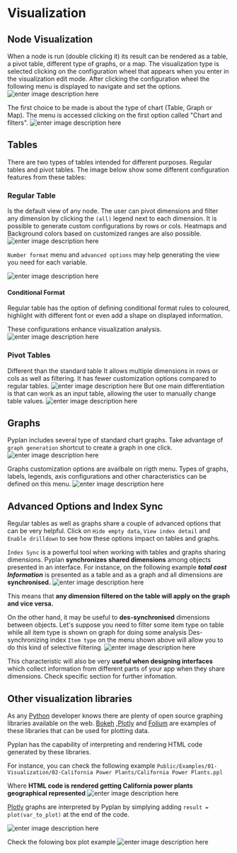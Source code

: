 # Visualization

## Node Visualization
When a node is run (double clicking it) its result can be rendered as a table, a pivot table, different type of graphs, or a map.
The visualization type is selected clicking on the configuration wheel that appears when you enter in the visualization edit mode. After clicking the configuration wheel the following menu is displayed to navigate and set the options.
![enter image description here](/assets/viz-edit2.png)

The first choice to be made is about the type of chart (Table, Graph or Map). The menu is accessed clicking on the first option called "Chart and filters".
![enter image description here](/assets/viz-viz-type1.png)


## Tables
There are two types of tables intended for different purposes. 
Regular tables and pivot tables.
The image below show some different configuration features from these tables:


### Regular Table
Is the default view of any node. The user can pivot dimensions and filter any dimension by clicking the `(all)` legend next to each dimension.
It is possible to generate custom configurations by rows or cols. Heatmaps and Background colors based on customized ranges are also possible.
 ![enter image description here](/assets/viz-table-standard.png)
 
`Number format` menu and `advanced options` may help generating the view you need for each variable.

![enter image description here](/assets/Vizua_tables_format.png)

#### Conditional Format
Regular table has the option of defining conditional format rules to coloured, highlight with different font or even add a shape on displayed information.


These configurations enhance visualization analysis.
![enter image description here](/assets/Vizua_condi_format.png)
### Pivot Tables
Different than the standard table It allows multiple dimensions in rows or cols as well as filtering.
It has fewer customization options compared to regular tables.
![enter image description here](/assets/viz-tables-dif1.png)
But one main differentiation is that can work as an input table, allowing the user to manually change table values.
![enter image description here](/assets/viz-edit-table.png)
## Graphs
Pyplan includes several type of standard chart graphs.
Take advantage of  `graph generation`  shortcut to create a graph in one click.
![enter image description here](/assets/Visua_table_n_graph.png)

Graphs customization options are availbale on rigth menu. 
Types of graphs, labels, legends, axis configurations and other characteristics can be defined on this menu. ![enter image description here](/assets/Visua_graph_cust.png)
## Advanced Options and Index Sync

Regular tables as well as graphs share a couple of advanced options that can be very helpful. 
Click on  `Hide empty data`,  `View index detail` and  `Enable drilldown` to see how these options impact on tables and graphs.

`Index Sync` is a powerful tool when working with tables and graphs sharing dimensions.
Pyplan **synchronizes** **shared dimensions** among objects presented in an interface.
For instance, on the following example ***total cost Information*** is presented as a table and as a graph and all dimensions are **synchronised.**
![enter image description here](/assets/Visua_index_sync.png)

This means that **any dimension filtered on the table will apply on the graph and vice versa.**

On the other hand, it may be useful to **des-synchronised** dimensions between objects. 
Let's suppose you need to filter some item type on table while all item type is shown on graph for doing some analysis
Des-synchronizing index `Item type` on the menu shown above will allow you to do this kind of selective filtering.
![enter image description here](/assets/Visua_index_des_sync.png)

This characteristic will also be very **useful when designing interfaces** which collect  information from different parts of your app when they share dimensions.
Check specific section for further infomation.

## Other visualization libraries

As any [Python](https://www.python.org/) developer knows there are plenty of open source graphing libraries available on the web. [Bokeh](https://bokeh.pydata.org/en/latest/)  ,[Plotly](https://plot.ly/python/) and [Folium](https://pypi.org/project/folium/) are examples of these libraries that can be used for plotting data.

Pyplan has the capability of interpreting and rendering HTML code generated by these libraries.

For instance, you can check the following example
`Public/Examples/01-Visualization/02-California Power Plants/California Power Plants.ppl`

Where **HTML code is rendered getting California power plants geographical represented**
![enter image description here](/assets/Visua_folium.png)

[Plotly](https://plot.ly/python/) graphs are interpreted by Pyplan by simplying adding  `result = plot(var_to_plot)`  at the end of the code.

![enter image description here](/assets/Visua_box_plot1.png)

Check the folowing box plot example
![enter image description here](/assets/Visua_box_plot2.png)
<!--stackedit_data:
eyJoaXN0b3J5IjpbLTU0MzY0NjU3MywtMTY4MTM5NzU2NywtMT
Y1MTk5ODA2LDIxMjYzNzU0NjEsLTE0MzYxMjI3NSwtMjA4ODEx
OTQzMywtNDY5ODk5NTc5LC0xMjczOTQ2ODQzLDIwMzU0NDQ2MT
csMTgzMTM2Njg3OCwxNDQ0NDU2NjM0LC0xMjE3OTkyMTE1LC0x
MzA2OTgwNDI4LC04NzY1ODU5MDUsLTEzMTQ1ODcwNTQsLTE0Mj
g1MDM3MDQsLTI3Nzc3NzgxOSwxMDUxMzIyODYzLC0xODg0MjMw
ODczLDgxMTUyNjY3NF19
-->